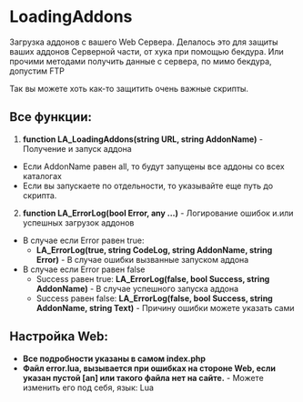 # LoadingAddons
Загрузка аддонов с вашего Web Сервера.
Делалось это для защиты ваших аддонов Серверной части, от хука при помощью бекдура.
Или прочими методами получить данные с сервера, по мимо бекдура, допустим FTP

Так вы можете хоть как-то защитить очень важные скрипты.
## Все функции:
1. **function LA_LoadingAddons(string URL, string AddonName)** - Получение и запуск аддона
* Если AddonName равен all, то будут запущены все аддоны со всех каталогах
* Если вы запускаете по отдельности, то указывайте еще путь до скрипта.
2. **function LA_ErrorLog(bool Error, any ...)** - Логирование ошибок и.или успешных загрузок аддонов
* В случае если Error равен true:
	* **LA_ErrorLog(true, string CodeLog, string AddonName, string Error)** - В случае ошибки вызванные запуском аддона
* В случае если Error равен false
	* Success равен true:
	**LA_ErrorLog(false, bool Success, string AddonName)** - В случае успешного запуска аддона
	* Success равен false:
	**LA_ErrorLog(false, bool Success, string AddonName, string Text)** - Причину ошибки можете указать сами
## Настройка Web:
* **Все подробности указаны в самом index.php**
* **Файл error.lua, вызывается при ошибках на стороне Web, если указан пустой [an] или такого файла нет на сайте.** - Можете изменить его под себя, язык: Lua
